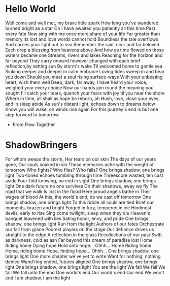 # Hello World

Well come and well met, my brave little spark
How long you've wandered, burned bright as a star
Oh I have awaited you patiently all this time
Past every fate
Now sing with me once more,share of your life
Far greater than memory,its lost and love words cannot hold
Boundless the tale overflows
And carries your light out to sea
Remember the rain, near and far beloved
Each drop a blessing from heavens above
And how as time flowed on those waters became one
Streams, rivers and lakes
Reaching for the horizon and far beyond
They carry onward however changed with each brief reflection,by setting sun
By storm's wake
Til welcomed home to gentle sea
Sinking deeper and deeper in calm embrace
Loving tides sweep in and bear you down
Should you meet a soul rising surface-ways
With your unbeating heart, wish them well
Deep, dark, far away, I have heard your voice, weighed your every choice
Now our hands join round the meaning you sought
I'll catch your tears, quench your fears with joy til you near the shore
Where in time, all shall as hope be reborn, ah
Hush, love, close your eyes, and in sleep abide
As sun's distant light, echoes down to dreams below
Know you will wake, on winds rise again
For this journey's end is but one step forward to tomorrow

- From <ff14> Flow Together

# ShadowBringers

For whom weeps the storm,
Her tears on our skin
The days of our years gone,
Our souls soaked in sin
These memories ache with the weight of tomorrow
Who fights?
Who flies?
Who falls?
One brings shadow, one brings light
Two-toned echoes tumbling through time
Threescore wasted, ten cast aside
Four-fold knowing, no end in sight
One brings shadow, one brings light
One dark future no one survives
On their shadows, away we fly
The road that we walk
Is lost in the flood
Here proud angels bathe in
Their wages of blood
At this, the world's end, do we cast off tomorrow
One brings shadow, one brings light
To this riddle all souls are tied
Brief our moments, brazen and bright
Forged in fury, tempered in ice
Hindmost devils, early to rise
Sing come twilight, sleep when they die
Heaven's banquet leavened with lies
Sating honor, envy, and pride
One brings shadow, one brings light
Run from the light
Authors of our fates
Orchestrate our fall from grace
Poorest players on the stage
Our defiance drives us straight to the edge
A reflection in the glass
Recollections of our past
Swift as darkness, cold as ash
Far beyond this dream of paradise lost
Home
Riding home
Dying hope
Hold onto hope... Ohhh...
Home
Riding home
Home, riding home
Hope, finding hope... Ohhh...
One brings shadow, one brings light
One more chapter we've yet to write
Want for nothing, nothing denied
Wand'ring ended, futures aligned
One brings shadow, one brings light
One brings shadow, one brings light
You are the light
We fall
We fall
We fall
We fall unto the end
One world's end
Our world's end
Our end
We won't end
I am shadow, I am the light

